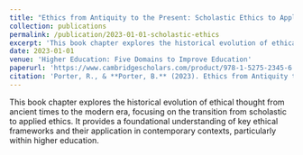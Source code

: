```yaml
---
title: "Ethics from Antiquity to the Present: Scholastic Ethics to Applied Ethics"
collection: publications
permalink: /publication/2023-01-01-scholastic-ethics
excerpt: 'This book chapter explores the historical evolution of ethical thought from ancient times to the modern era, focusing on the transition from scholastic to applied ethics.'
date: 2023-01-01
venue: 'Higher Education: Five Domains to Improve Education'
paperurl: 'https://www.cambridgescholars.com/product/978-1-5275-2345-6' # Assuming this is the book publisher's page
citation: 'Porter, R., & **Porter, B.** (2023). Ethics from Antiquity to the Present: Scholastic Ethics to Applied Ethics. In <i>Higher Education: Five Domains to Improve Education</i> (pp. 145-158). Cambridge Scholars Publishing.'
---
```

This book chapter explores the historical evolution of ethical thought from ancient times to the modern era, focusing on the transition from scholastic to applied ethics. It provides a foundational understanding of key ethical frameworks and their application in contemporary contexts, particularly within higher education.